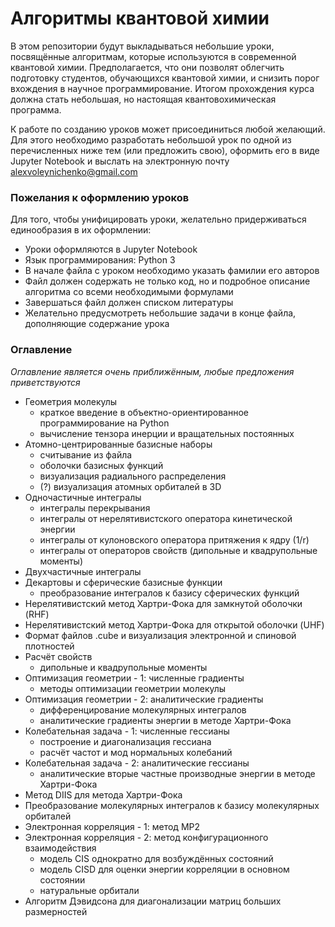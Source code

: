 # Алгоритмы квантовой химии

В этом репозитории будут выкладываться небольшие уроки, посвящённые алгоритмам, которые используются в современной квантовой химии. Предполагается, что они позволят облегчить подготовку студентов, обучающихся квантовой химии, и снизить порог вхождения в научное программирование. Итогом прохождения курса должна стать небольшая, но настоящая квантовохимическая программа.

К работе по созданию уроков может присоединиться любой желающий. Для этого необходимо разработать небольшой урок по одной из перечисленных ниже тем (или предложить свою), оформить его в виде Jupyter Notebook и выслать на электронную почту alexvoleynichenko@gmail.com

### Пожелания к оформлению уроков

Для того, чтобы унифицировать уроки, желательно придерживаться единообразия в их оформлении:

- Уроки оформляются в Jupyter Notebook
- Язык программирования: Python 3
- В начале файла с уроком необходимо указать фамилии его авторов
- Файл должен содержать не только код, но и подробное описание алгоритма со всеми необходимыми формулами
- Завершаться файл должен списком литературы
- Желательно предусмотреть небольшие задачи в конце файла, дополняющие содержание урока

### Оглавление

*Оглавление является очень приближённым, любые предложения приветствуются*

- Геометрия молекулы
    - краткое введение в объектно-ориентированное программирование на Python
    - вычисление тензора инерции и вращательных постоянных
- Атомно-центрированные базисные наборы
    - считывание из файла
    - оболочки базисных функций
    - визуализация радиального распределения
    - (?) визуализация атомных орбиталей в 3D
- Одночастичные интегралы
    - интегралы перекрывания
    - интегралы от нерелятивистского оператора кинетической энергии
    - интегралы от кулоновского оператора притяжения к ядру (1/r)
    - интегралы от операторов свойств (дипольные и квадрупольные моменты)
- Двухчастичные интегралы
- Декартовы и сферические базисные функции
    - преобразование интегралов к базису сферических функций
- Нерелятивистский метод Хартри-Фока для замкнутой оболочки (RHF)
- Нерелятивистский метод Хартри-Фока для открытой оболочки (UHF)
- Формат файлов .cube и визуализация электронной и спиновой плотностей
- Расчёт свойств
    - дипольные и квадрупольные моменты
- Оптимизация геометрии - 1: численные градиенты
    - методы оптимизации геометрии молекулы
- Оптимизация геометрии - 2: аналитические градиенты
    - дифференцирование молекулярных интегралов
    - аналитические градиенты энергии в методе Хартри-Фока
- Колебательная задача - 1: численные гессианы
    - построение и диагонализация гессиана
    - расчёт частот и мод нормальных колебаний
- Колебательная задача - 2: аналитические гессианы
    - аналитические вторые частные производные энергии в методе Хартри-Фока
- Метод DIIS для метода Хартри-Фока
- Преобразование молекулярных интегралов к базису молекулярных орбиталей
- Электронная корреляция - 1: метод MP2
- Электронная корреляция - 2: метод конфигурационного взаимодействия
    - модель CIS однократно для возбуждённых состояний
    - модель CISD для оценки энергии корреляции в основном состоянии
    - натуральные орбитали
- Алгоритм Дэвидсона для диагонализации матриц больших размерностей


